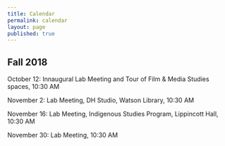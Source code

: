 ```yaml
---
title: Calendar
permalink: calendar
layout: page
published: true
---
```


## Fall 2018

October 12: Innaugural Lab Meeting and Tour of Film & Media Studies spaces, 10:30 AM

November 2: Lab Meeting, DH Studio, Watson Library, 10:30 AM

November 16: Lab Meeting, Indigenous Studies Program, Lippincott Hall, 10:30 AM

November 30: Lab Meeting, 10:30 AM
